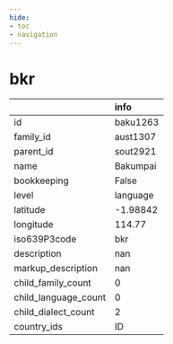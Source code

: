 ```yaml
---
hide:
- toc
- navigation
---
```

# bkr
|                      | info     |
|:---------------------|:---------|
| id                   | baku1263 |
| family_id            | aust1307 |
| parent_id            | sout2921 |
| name                 | Bakumpai |
| bookkeeping          | False    |
| level                | language |
| latitude             | -1.98842 |
| longitude            | 114.77   |
| iso639P3code         | bkr      |
| description          | nan      |
| markup_description   | nan      |
| child_family_count   | 0        |
| child_language_count | 0        |
| child_dialect_count  | 2        |
| country_ids          | ID       |